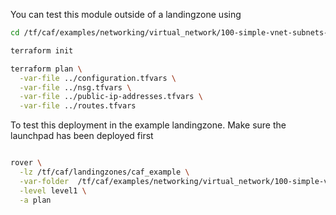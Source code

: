You can test this module outside of a landingzone using

```bash
cd /tf/caf/examples/networking/virtual_network/100-simple-vnet-subnets-nsgs/standalone

terraform init

terraform plan \
  -var-file ../configuration.tfvars \
  -var-file ../nsg.tfvars \
  -var-file ../public-ip-addresses.tfvars \
  -var-file ../routes.tfvars

```

To test this deployment in the example landingzone. Make sure the launchpad has been deployed first

```bash

rover \
  -lz /tf/caf/landingzones/caf_example \
  -var-folder  /tf/caf/examples/networking/virtual_network/100-simple-vnet-subnets-nsgs/ \
  -level level1 \
  -a plan

```